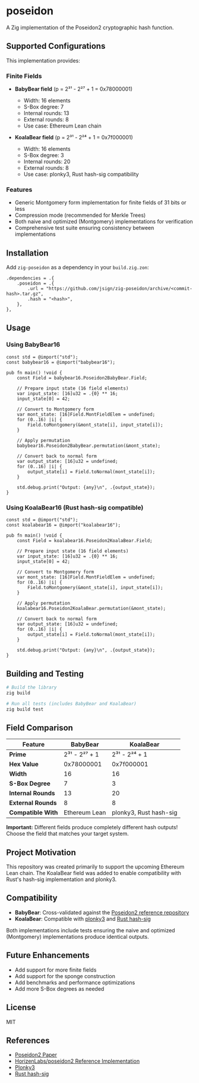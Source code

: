 # poseidon

A Zig implementation of the Poseidon2 cryptographic hash function.

## Supported Configurations

This implementation provides:

### Finite Fields

- **BabyBear field** (p = 2³¹ - 2²⁷ + 1 = 0x78000001)
  - Width: 16 elements
  - S-Box degree: 7
  - Internal rounds: 13
  - External rounds: 8
  - Use case: Ethereum Lean chain

- **KoalaBear field** (p = 2³¹ - 2²⁴ + 1 = 0x7f000001)  
  - Width: 16 elements
  - S-Box degree: 3
  - Internal rounds: 20
  - External rounds: 8
  - Use case: plonky3, Rust hash-sig compatibility

### Features

- Generic Montgomery form implementation for finite fields of 31 bits or less
- Compression mode (recommended for Merkle Trees)
- Both naive and optimized (Montgomery) implementations for verification
- Comprehensive test suite ensuring consistency between implementations

## Installation

Add `zig-poseidon` as a dependency in your `build.zig.zon`:

```zig
.dependencies = .{
    .poseidon = .{
        .url = "https://github.com/jsign/zig-poseidon/archive/<commit-hash>.tar.gz",
        .hash = "<hash>",
    },
},
```

## Usage

### Using BabyBear16

```zig
const std = @import("std");
const babybear16 = @import("babybear16");

pub fn main() !void {
    const Field = babybear16.Poseidon2BabyBear.Field;
    
    // Prepare input state (16 field elements)
    var input_state: [16]u32 = .{0} ** 16;
    input_state[0] = 42;
    
    // Convert to Montgomery form
    var mont_state: [16]Field.MontFieldElem = undefined;
    for (0..16) |i| {
        Field.toMontgomery(&mont_state[i], input_state[i]);
    }
    
    // Apply permutation
    babybear16.Poseidon2BabyBear.permutation(&mont_state);
    
    // Convert back to normal form
    var output_state: [16]u32 = undefined;
    for (0..16) |i| {
        output_state[i] = Field.toNormal(mont_state[i]);
    }
    
    std.debug.print("Output: {any}\n", .{output_state});
}
```

### Using KoalaBear16 (Rust hash-sig compatible)

```zig
const std = @import("std");
const koalabear16 = @import("koalabear16");

pub fn main() !void {
    const Field = koalabear16.Poseidon2KoalaBear.Field;
    
    // Prepare input state (16 field elements)
    var input_state: [16]u32 = .{0} ** 16;
    input_state[0] = 42;
    
    // Convert to Montgomery form
    var mont_state: [16]Field.MontFieldElem = undefined;
    for (0..16) |i| {
        Field.toMontgomery(&mont_state[i], input_state[i]);
    }
    
    // Apply permutation
    koalabear16.Poseidon2KoalaBear.permutation(&mont_state);
    
    // Convert back to normal form
    var output_state: [16]u32 = undefined;
    for (0..16) |i| {
        output_state[i] = Field.toNormal(mont_state[i]);
    }
    
    std.debug.print("Output: {any}\n", .{output_state});
}
```

## Building and Testing

```bash
# Build the library
zig build

# Run all tests (includes BabyBear and KoalaBear)
zig build test
```

## Field Comparison

| Feature | BabyBear | KoalaBear |
|---------|----------|-----------|
| **Prime** | 2³¹ - 2²⁷ + 1 | 2³¹ - 2²⁴ + 1 |
| **Hex Value** | 0x78000001 | 0x7f000001 |
| **Width** | 16 | 16 |
| **S-Box Degree** | 7 | 3 |
| **Internal Rounds** | 13 | 20 |
| **External Rounds** | 8 | 8 |
| **Compatible With** | Ethereum Lean | plonky3, Rust hash-sig |

**Important:** Different fields produce completely different hash outputs! Choose the field that matches your target system.

## Project Motivation

This repository was created primarily to support the upcoming Ethereum Lean chain. The KoalaBear field was added to enable compatibility with Rust's hash-sig implementation and plonky3.

## Compatibility

- **BabyBear**: Cross-validated against the [Poseidon2 reference repository](https://github.com/HorizenLabs/poseidon2)
- **KoalaBear**: Compatible with [plonky3](https://github.com/Plonky3/Plonky3) and [Rust hash-sig](https://github.com/b-wagn/hash-sig)

Both implementations include tests ensuring the naive and optimized (Montgomery) implementations produce identical outputs.

## Future Enhancements

- Add support for more finite fields
- Add support for the sponge construction
- Add benchmarks and performance optimizations
- Add more S-Box degrees as needed

## License

MIT

## References

- [Poseidon2 Paper](https://eprint.iacr.org/2023/323)
- [HorizenLabs/poseidon2 Reference Implementation](https://github.com/HorizenLabs/poseidon2)
- [Plonky3](https://github.com/Plonky3/Plonky3)
- [Rust hash-sig](https://github.com/b-wagn/hash-sig)

